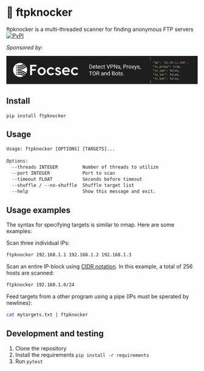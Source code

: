 # 🔑 ftpknocker

ftpknocker is a multi-threaded scanner for finding anonymous FTP servers [![PyPI](https://img.shields.io/pypi/v/ftpknocker.svg)]() 

*Sponsored by:*

[![VPN Detection](focsec.png)](https://focsec.com)

## Install

```
pip install ftpknocker
```

## Usage

```
Usage: ftpknocker [OPTIONS] [TARGETS]...

Options:
  --threads INTEGER         Number of threads to utilize
  --port INTEGER            Port to scan
  --timeout FLOAT           Seconds before timeout
  --shuffle / --no-shuffle  Shuffle target list
  --help                    Show this message and exit.
```

## Usage examples

The syntax for specifying targets is similar to nmap. Here are some examples:

Scan three individual IPs:
```bash
ftpknocker 192.168.1.1 192.168.1.2 192.168.1.3
```

Scan an entire IP-block using [CIDR notation](http://en.wikipedia.org/wiki/Classless_Inter-Domain_Routing#CIDR_notation). In this example, a total of 256 hosts are scanned:
```bash
ftpknocker 192.168.1.0/24
```

Feed targets from a other program using a pipe (IPs must be sperated by newlines):
```bash
cat mytargets.txt | ftpknocker
```
## Development and testing

1. Clone the repository
2. Install the requirements `pip install -r requirements`
3. Run `pytest`
